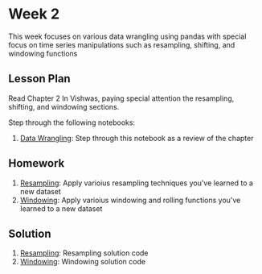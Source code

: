 # Week 2
This week focuses on various data wrangling using pandas with special focus on time series manipulations such as resampling, shifting, and windowing functions

## Lesson Plan
Read Chapter 2 In Vishwas, paying special attention the resampling, shifting, and windowing sections.  

Step through the following notebooks:
1. [Data Wrangling](les1-wrangling.ipynb): Step through this notebook as a review of the chapter

## Homework

1. [Resampling](hw1-resampling.ipynb): Apply varioius resampling techniques you've learned to a new dataset
2. [Windowing](hw2-rolling.ipynb): Apply varioius windowing and rolling functions you've learned to a new dataset

## Solution

1. [Resampling](sol1-resampling.ipynb): Resampling solution code
2. [Windowing](sol2-rolling.ipynb): Windowing solution code